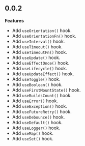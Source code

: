 ## 0.0.2

**Features**
- Add `useOrientation()` hook.
- Add `useOrientationFn()` hook.
- Add `useInterval()` hook.
- Add `useTimeout()` hook.
- Add `useTimeoutFn()` hook.
- Add `useUpdate()` hook.
- Add `useEffectOnce()` hook.
- Add `useLifecycle()` hook.
- Add `useUpdateEffect()` hook.
- Add `useToggle()` hook.
- Add `useBoolean()` hook.
- Add `useFirstMountState()` hook.
- Add `useBuildsCount()` hook.
- Add `useError()` hook.
- Add `useException()` hook.
- Add `useFutureRetry()` hook.
- Add `useDebounce()` hook.
- Add `useDefault()` hook.
- Add `useLogger()` hook.
- Add `useMap()` hook.
- Add `useSet()` hook.
